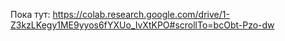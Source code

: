 Пока тут:
https://colab.research.google.com/drive/1-Z3kzLKegy1ME9yyos6fYXUo_IvXtKPO#scrollTo=bcObt-Pzo-dw